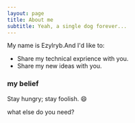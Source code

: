```yaml
---
layout: page
title: About me
subtitle: Yeah, a single dog forever...
---
```


My name is Ezylryb.And I'd like to:

- Share my technical exprience with you.
- Share my new ideas with you.

### my belief

Stay hungry; stay foolish. :smile:

what else do you need?